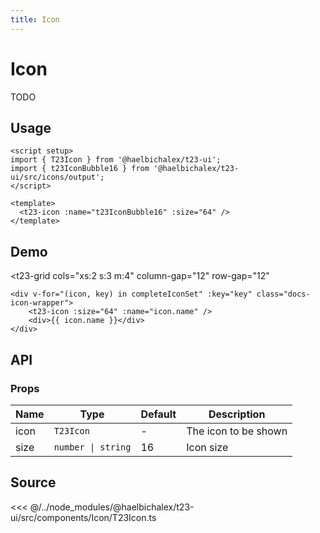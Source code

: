 ```yaml
---
title: Icon
---
```


<script setup>
import { T23Grid } from '@haelbichalex/t23-ui';
import { T23Icon, registerIcons } from '@haelbichalex/t23-ui';
import { completeIconSet } from '@haelbichalex/t23-ui/icons';
registerIcons(...completeIconSet);
</script>

# Icon

TODO

## Usage

```vue
<script setup>
import { T23Icon } from '@haelbichalex/t23-ui';
import { t23IconBubble16 } from '@haelbichalex/t23-ui/src/icons/output';
</script>

<template>
  <t23-icon :name="t23IconBubble16" :size="64" />
</template>
```

## Demo

<t23-grid
    cols="xs:2 s:3 m:4"
    column-gap="12"
    row-gap="12"
  >
    <div v-for="(icon, key) in completeIconSet" :key="key" class="docs-icon-wrapper">
        <t23-icon :size="64" :name="icon.name" />
        <div>{{ icon.name }}</div>
    </div>
</t23-grid>

## API

### Props

| Name | Type | Default | Description |
| ------------- | ----------------- | ------------- | ------------- |
| icon | `T23Icon` | - | The icon to be shown |
| size | `number \| string` | 16 | Icon size |

## Source

<<< @/../node_modules/@haelbichalex/t23-ui/src/components/Icon/T23Icon.ts

